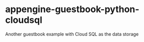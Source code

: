 appengine-guestbook-python-cloudsql
===================================

Another guestbook example with Cloud SQL as the data storage